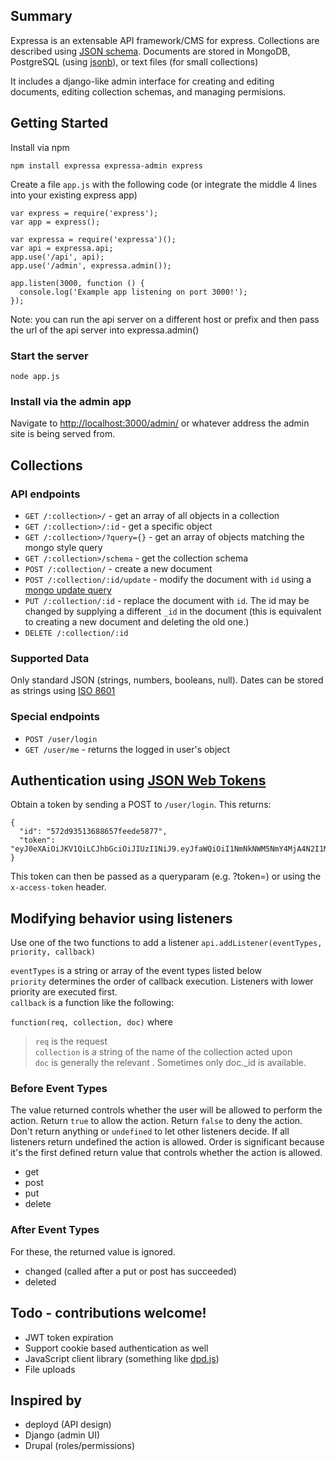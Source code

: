 ## Summary

Expressa is an extensable API framework/CMS for express. Collections are described using [JSON schema](http://json-schema.org). Documents are stored in MongoDB, PostgreSQL (using [jsonb](http://www.postgresql.org/docs/9.4/static/datatype-json.html)), or text files (for small collections)

It includes a django-like admin interface for creating and editing documents, editing collection schemas, and managing permisions.

## Getting Started

Install via npm

    npm install expressa expressa-admin express

Create a file `app.js` with the following code (or integrate the middle 4 lines into your existing express app)

    var express = require('express');
    var app = express();

    var expressa = require('expressa')();
    var api = expressa.api;
    app.use('/api', api);
    app.use('/admin', expressa.admin());

    app.listen(3000, function () {
      console.log('Example app listening on port 3000!');
    });

Note: you can run the api server on a different host or prefix and then pass the url of the api server into expressa.admin()

### Start the server

`node app.js`

### Install via the admin app

Navigate to [http://localhost:3000/admin/](http://localhost:3000/admin/) or whatever address the admin site is being served from.

## Collections

### API endpoints

* `GET /:collection>/` - get an array of all objects in a collection
* `GET /:collection>/:id` - get a specific object
* `GET /:collection>/?query={}` - get an array of objects matching the mongo style query
* `GET /:collection>/schema` - get the collection schema
* `POST /:collection/` - create a new document
* `POST /:collection/:id/update` - modify the document with `id` using a [mongo update query](https://docs.mongodb.com/manual/reference/method/db.collection.update/#update-parameter)
* `PUT /:collection/:id` - replace the document with `id`. The id may be changed by supplying a different `_id` in the document (this is equivalent to creating a new document and deleting the old one.)
* `DELETE /:collection/:id`

### Supported Data

Only standard JSON (strings, numbers, booleans, null). Dates can be stored as strings using [ISO 8601](https://en.wikipedia.org/wiki/ISO_8601)

### Special endpoints

* `POST /user/login`
* `GET /user/me` - returns the logged in user's object


## Authentication using [JSON Web Tokens](https://jwt.io/)

Obtain a token by sending a POST to `/user/login`. This returns:
```
{
  "id": "572d93513688657feede5877",
  "token": "eyJ0eXAiOiJKV1QiLCJhbGciOiJIUzI1NiJ9.eyJfaWQiOiI1NmNkNWM5NmY4MjA4N2I1MDQ0OTM3YjEiLCJ1bml2ZXJzaXR5IjoiQllVIiwiZnV._ijngdgwLU9AJnAjbySUgEFsR8hJCSw8PhH1AnyBHuM"
}
```
This token can then be passed as a queryparam (e.g. ?token=) or using the `x-access-token` header.

## Modifying behavior using listeners
Use one of the two functions to add a listener
`api.addListener(eventTypes, priority, callback)`

`eventTypes` is a string or array of the event types listed below  
`priority` determines the order of callback execution. Listeners with lower priority are executed first.  
`callback` is a function like the following: 

`function(req, collection, doc)`  where

> `req` is the request  
> `collection` is a string of the name of the collection acted upon  
> `doc` is generally the relevant . Sometimes only doc._id is available.  

### Before Event Types

The value returned controls whether the user will be allowed to perform the action. Return `true` to allow the action. Return `false` to deny the action. Don't return anything or `undefined` to let other listeners decide. If all listeners return undefined the action is allowed. Order is significant because it's the first defined return value that controls whether the action is allowed.

* get
* post
* put
* delete

### After Event Types

For these, the returned value is ignored.

* changed (called after a put or post has succeeded)
* deleted

## Todo - contributions welcome!
* JWT token expiration
* Support cookie based authentication as well
* JavaScript client library (something like [dpd.js](http://docs.deployd.com/docs/collections/reference/dpd-js.html))
* File uploads

## Inspired by

* deployd (API design)
* Django (admin UI)
* Drupal (roles/permissions)
